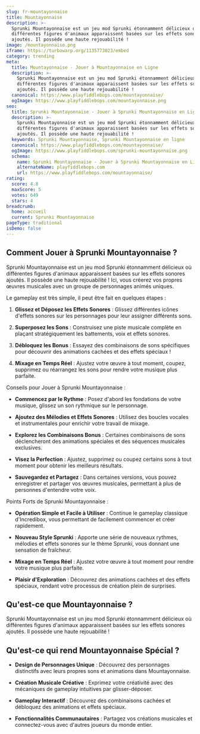 ```yaml
---
slug: fr-mountayonnaise
title: Mountayonnaise
description: >-
  Sprunki Mountayonnaise est un jeu mod Sprunki étonnamment délicieux où
  différentes figures d'animaux apparaissent basées sur les effets sonores
  ajoutés. Il possède une haute rejouabilité !
image: /mountayonnaise.png
iframe: https://turbowarp.org/1135773023/embed
category: trending
meta:
  title: Mountayonnaise - Jouer à Mountayonnaise en Ligne
  description: >-
    Sprunki Mountayonnaise est un jeu mod Sprunki étonnamment délicieux où
    différentes figures d'animaux apparaissent basées sur les effets sonores
    ajoutés. Il possède une haute rejouabilité !
  canonical: https://www.playfiddlebops.com/mountayonnaise/
  ogImage: https://www.playfiddlebops.com/mountayonnaise.png
seo:
  title: Sprunki Mountayonnaise - Jouer à Sprunki Mountayonnaise en Ligne
  description: >-
    Sprunki Mountayonnaise est un jeu mod Sprunki étonnamment délicieux où
    différentes figures d'animaux apparaissent basées sur les effets sonores
    ajoutés. Il possède une haute rejouabilité !
  keywords: Sprunki Mountayonnaise, Sprunki Mountayonnaise en ligne
  canonical: https://www.playfiddlebops.com/mountayonnaise/
  ogImage: https://www.playfiddlebops.com/sprunki-mountayonnaise.png
  schema:
    name: Sprunki Mountayonnaise - Jouer à Sprunki Mountayonnaise en Ligne
    alternateName: playfiddlebops.com
    url: https://www.playfiddlebops.com/mountayonnaise/
rating:
  score: 4.8
  maxScore: 5
  votes: 649
  stars: 4
breadcrumb:
  home: accueil
  current: Sprunki Mountayonnaise
pageType: traditional
isDemo: false
---
```


## Comment Jouer à Sprunki Mountayonnaise ?

Sprunki Mountayonnaise est un jeu mod Sprunki étonnamment délicieux où différentes figures d'animaux apparaissent basées sur les effets sonores ajoutés. Il possède une haute rejouabilité ! Ici, vous créerez vos propres œuvres musicales avec un groupe de personnages animés uniques.

Le gameplay est très simple, il peut être fait en quelques étapes :

1. **Glissez et Déposez les Effets Sonores** : Glissez différentes icônes d'effets sonores sur les personnages pour leur assigner différents sons.

1. **Superposez les Sons** : Construisez une piste musicale complète en plaçant stratégiquement les battements, voix et effets sonores.

1. **Débloquez les Bonus** : Essayez des combinaisons de sons spécifiques pour découvrir des animations cachées et des effets spéciaux !

1. **Mixage en Temps Réel** : Ajustez votre œuvre à tout moment, coupez, supprimez ou réarrangez les sons pour rendre votre musique plus parfaite.

Conseils pour Jouer à Sprunki Mountayonnaise :

- **Commencez par le Rythme** : Posez d'abord les fondations de votre musique, glissez un son rythmique sur le personnage.

- **Ajoutez des Mélodies et Effets Sonores** : Utilisez des boucles vocales et instrumentales pour enrichir votre travail de mixage.

- **Explorez les Combinaisons Bonus** : Certaines combinaisons de sons déclencheront des animations spéciales et des séquences musicales exclusives.

- **Visez la Perfection** : Ajustez, supprimez ou coupez certains sons à tout moment pour obtenir les meilleurs résultats.

- **Sauvegardez et Partagez** : Dans certaines versions, vous pouvez enregistrer et partager vos œuvres musicales, permettant à plus de personnes d'entendre votre voix.

Points Forts de Sprunki Mountayonnaise :

- **Opération Simple et Facile à Utiliser** : Continue le gameplay classique d'Incredibox, vous permettant de facilement commencer et créer rapidement.

- **Nouveau Style Sprunki** : Apporte une série de nouveaux rythmes, mélodies et effets sonores sur le thème Sprunki, vous donnant une sensation de fraîcheur.

- **Mixage en Temps Réel** : Ajustez votre œuvre à tout moment pour rendre votre musique plus parfaite.

- **Plaisir d'Exploration** : Découvrez des animations cachées et des effets spéciaux, rendant votre processus de création plein de surprises.

## Qu'est-ce que Mountayonnaise ?

Sprunki Mountayonnaise est un jeu mod Sprunki étonnamment délicieux où différentes figures d'animaux apparaissent basées sur les effets sonores ajoutés. Il possède une haute rejouabilité !

## Qu'est-ce qui rend Mountayonnaise Spécial ?

- **Design de Personnages Unique** : Découvrez des personnages distinctifs avec leurs propres sons et animations dans Mountayonnaise.

- **Création Musicale Créative** : Exprimez votre créativité avec des mécaniques de gameplay intuitives par glisser-déposer.

- **Gameplay Interactif** : Découvrez des combinaisons cachées et débloquez des animations et effets spéciaux.

- **Fonctionnalités Communautaires** : Partagez vos créations musicales et connectez-vous avec d'autres joueurs du monde entier.